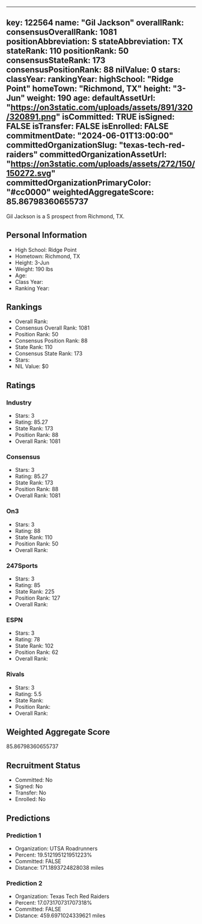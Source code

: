 ---
  key: 122564
  name: "Gil Jackson"
  overallRank: 
  consensusOverallRank: 1081
  positionAbbreviation: S
  stateAbbreviation: TX
  stateRank: 110
  positionRank: 50
  consensusStateRank: 173
  consensusPositionRank: 88
  nilValue: 0
  stars: 
  classYear: 
  rankingYear: 
  highSchool: "Ridge Point"
  homeTown: "Richmond, TX"
  height: "3-Jun"
  weight: 190
  age: 
  defaultAssetUrl: "https://on3static.com/uploads/assets/891/320/320891.png"
  isCommitted: TRUE
  isSigned: FALSE
  isTransfer: FALSE
  isEnrolled: FALSE
  commitmentDate: "2024-06-01T13:00:00"
  committedOrganizationSlug: "texas-tech-red-raiders"
  committedOrganizationAssetUrl: "https://on3static.com/uploads/assets/272/150/150272.svg"
  committedOrganizationPrimaryColor: "#cc0000"
  weightedAggregateScore: 85.86798360655737
  ---
  
  Gil Jackson is a S prospect from Richmond, TX.
  
  ## Personal Information
  - High School: Ridge Point
  - Hometown: Richmond, TX
  - Height: 3-Jun
  - Weight: 190 lbs
  - Age: 
  - Class Year: 
  - Ranking Year: 
  
  ## Rankings
  - Overall Rank: 
  - Consensus Overall Rank: 1081
  - Position Rank: 50
  - Consensus Position Rank: 88
  - State Rank: 110
  - Consensus State Rank: 173
  - Stars: 
  - NIL Value: $0
  
  ## Ratings
  
  ### Industry
  - Stars: 3
  - Rating: 85.27
  - State Rank: 173
  - Position Rank: 88
  - Overall Rank: 1081
  
  ### Consensus
  - Stars: 3
  - Rating: 85.27
  - State Rank: 173
  - Position Rank: 88
  - Overall Rank: 1081
  
  ### On3
  - Stars: 3
  - Rating: 88
  - State Rank: 110
  - Position Rank: 50
  - Overall Rank: 
  
  ### 247Sports
  - Stars: 3
  - Rating: 85
  - State Rank: 225
  - Position Rank: 127
  - Overall Rank: 
  
  ### ESPN
  - Stars: 3
  - Rating: 78
  - State Rank: 102
  - Position Rank: 62
  - Overall Rank: 
  
  ### Rivals
  - Stars: 3
  - Rating: 5.5
  - State Rank: 
  - Position Rank: 
  - Overall Rank: 
  
  ## Weighted Aggregate Score
  85.86798360655737
  
  ## Recruitment Status
  - Committed: No
  - Signed: No
  - Transfer: No
  - Enrolled: No
  
  
  
  ## Predictions
  
  ### Prediction 1
  - Organization: UTSA Roadrunners
  - Percent: 19.512195121951223%
  - Committed: FALSE
  - Distance: 171.1893724828038 miles
  
  ### Prediction 2
  - Organization: Texas Tech Red Raiders
  - Percent: 17.073170731707318%
  - Committed: FALSE
  - Distance: 459.6971024339621 miles
  